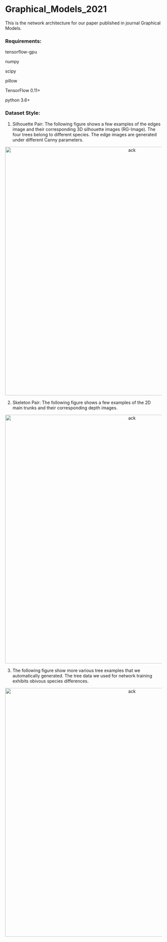# Graphical_Models_2021

This is the network architecture for our paper published in journal Graphical Models.

### Requirements:
tensorflow-gpu

numpy

scipy

pillow

TensorFlow 0.11+

python 3.6+


### Dataset Style:

1. Silhouette Pair: The following figure shows a few examples of the edges image and their corresponding 3D silhouette images (RG-Image). The four trees belong to different species. The edge images are generated under different Canny parameters.
<div align=center>
<img src="https://github.com/RyuZhihao123/Graphical_Models_2021/blob/main/Figures/Fig_data_1.png" width = "800" alt="ack" align=center />
</div>

2. Skeleton Pair: The following figure shows a few examples of the 2D main trunks and their corresponding depth images.

<div align=center>
<img src="https://github.com/RyuZhihao123/Graphical_Models_2021/blob/main/Figures/Fig_data_2.png" width = "800" alt="ack" align=center />
</div>

3. The following figure show more various tree examples that we automatically generated. The tree data we used for network training exhibits obivous species differences.

<div align=center>
<img src="https://github.com/RyuZhihao123/Graphical_Models_2021/blob/main/Figures/Fig_data_3.png" width = "800" alt="ack" align=center />
</div>

